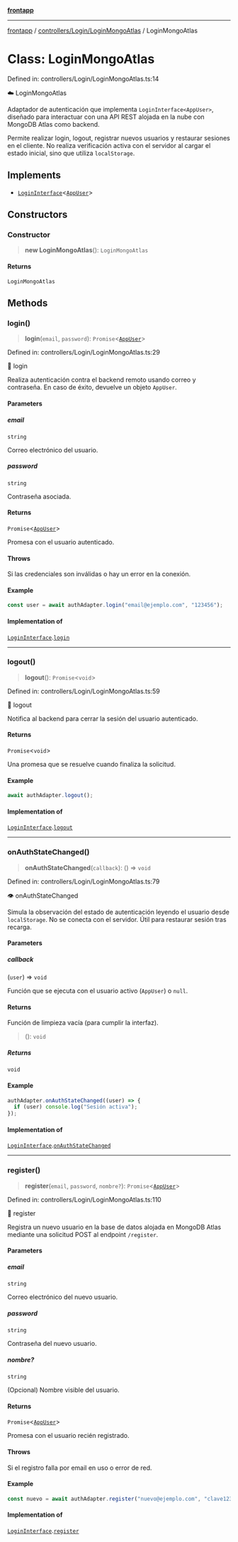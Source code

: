 [**frontapp**](../../../../README.md)

***

[frontapp](../../../../README.md) / [controllers/Login/LoginMongoAtlas](../README.md) / LoginMongoAtlas

# Class: LoginMongoAtlas

Defined in: controllers/Login/LoginMongoAtlas.ts:14

☁️ LoginMongoAtlas

Adaptador de autenticación que implementa `LoginInterface<AppUser>`, diseñado para interactuar
con una API REST alojada en la nube con MongoDB Atlas como backend.

Permite realizar login, logout, registrar nuevos usuarios y restaurar sesiones en el cliente.
No realiza verificación activa con el servidor al cargar el estado inicial, sino que utiliza `localStorage`.

## Implements

- [`LoginInterface`](../../LoginInterface/interfaces/LoginInterface.md)\<[`AppUser`](../../../../types/User/interfaces/AppUser.md)\>

## Constructors

### Constructor

> **new LoginMongoAtlas**(): `LoginMongoAtlas`

#### Returns

`LoginMongoAtlas`

## Methods

### login()

> **login**(`email`, `password`): `Promise`\<[`AppUser`](../../../../types/User/interfaces/AppUser.md)\>

Defined in: controllers/Login/LoginMongoAtlas.ts:29

🔐 login

Realiza autenticación contra el backend remoto usando correo y contraseña.
En caso de éxito, devuelve un objeto `AppUser`.

#### Parameters

##### email

`string`

Correo electrónico del usuario.

##### password

`string`

Contraseña asociada.

#### Returns

`Promise`\<[`AppUser`](../../../../types/User/interfaces/AppUser.md)\>

Promesa con el usuario autenticado.

#### Throws

Si las credenciales son inválidas o hay un error en la conexión.

#### Example

```ts
const user = await authAdapter.login("email@ejemplo.com", "123456");
```

#### Implementation of

[`LoginInterface`](../../LoginInterface/interfaces/LoginInterface.md).[`login`](../../LoginInterface/interfaces/LoginInterface.md#login)

***

### logout()

> **logout**(): `Promise`\<`void`\>

Defined in: controllers/Login/LoginMongoAtlas.ts:59

🚪 logout

Notifica al backend para cerrar la sesión del usuario autenticado.

#### Returns

`Promise`\<`void`\>

Una promesa que se resuelve cuando finaliza la solicitud.

#### Example

```ts
await authAdapter.logout();
```

#### Implementation of

[`LoginInterface`](../../LoginInterface/interfaces/LoginInterface.md).[`logout`](../../LoginInterface/interfaces/LoginInterface.md#logout)

***

### onAuthStateChanged()

> **onAuthStateChanged**(`callback`): () => `void`

Defined in: controllers/Login/LoginMongoAtlas.ts:79

👁️ onAuthStateChanged

Simula la observación del estado de autenticación leyendo el usuario desde `localStorage`.
No se conecta con el servidor. Útil para restaurar sesión tras recarga.

#### Parameters

##### callback

(`user`) => `void`

Función que se ejecuta con el usuario activo (`AppUser`) o `null`.

#### Returns

Función de limpieza vacía (para cumplir la interfaz).

> (): `void`

##### Returns

`void`

#### Example

```ts
authAdapter.onAuthStateChanged((user) => {
  if (user) console.log("Sesión activa");
});
```

#### Implementation of

[`LoginInterface`](../../LoginInterface/interfaces/LoginInterface.md).[`onAuthStateChanged`](../../LoginInterface/interfaces/LoginInterface.md#onauthstatechanged)

***

### register()

> **register**(`email`, `password`, `nombre?`): `Promise`\<[`AppUser`](../../../../types/User/interfaces/AppUser.md)\>

Defined in: controllers/Login/LoginMongoAtlas.ts:110

📝 register

Registra un nuevo usuario en la base de datos alojada en MongoDB Atlas mediante
una solicitud POST al endpoint `/register`.

#### Parameters

##### email

`string`

Correo electrónico del nuevo usuario.

##### password

`string`

Contraseña del nuevo usuario.

##### nombre?

`string`

(Opcional) Nombre visible del usuario.

#### Returns

`Promise`\<[`AppUser`](../../../../types/User/interfaces/AppUser.md)\>

Promesa con el usuario recién registrado.

#### Throws

Si el registro falla por email en uso o error de red.

#### Example

```ts
const nuevo = await authAdapter.register("nuevo@ejemplo.com", "clave123", "Leonella");
```

#### Implementation of

[`LoginInterface`](../../LoginInterface/interfaces/LoginInterface.md).[`register`](../../LoginInterface/interfaces/LoginInterface.md#register)
